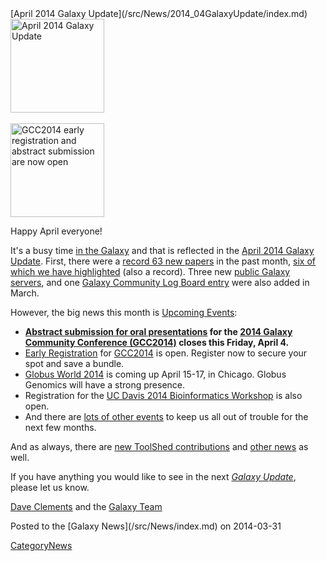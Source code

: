 <div class='newsItemHeader'>[April 2014 Galaxy Update](/src/News/2014_04GalaxyUpdate/index.md)</div>

<div class='right'>
<a href='/src/GalaxyUpdates/2014_04/index.md'><img src="/src/Images/Logos/GalaxyUpdate200.png" alt="April 2014 Galaxy Update" width=150 /></a>
<br /><br />
<a href='/src/GalaxyUpdates/2014_04/index.md#gcc2014-june-30---july-2-baltimore'><img src="/src/Images/Logos/GCC2014LogoWide200.png" alt="GCC2014 early registration and abstract submission are now open" width="150" /></a>
</div>

Happy April everyone!  

It's a busy time [in the Galaxy](/src/GalaxyUpdates/2014_04/index.md) and that is reflected in the [April 2014 Galaxy Update](/src/GalaxyUpdates/2014_04/index.md).  First, there were a [record 63 new papers](/src/GalaxyUpdates/2014_04/index.md#new-papers) in the past month, [six of which we have highlighted](/src/GalaxyUpdates/2014_04/index.md#new-papers) (also a record).  Three new [public Galaxy servers](/src/GalaxyUpdates/2014_04/index.md#new-public-servers), and one [Galaxy Community Log Board entry](/src/GalaxyUpdates/2014_04/index.md#galaxy-community-hubs) were also added in March.

However, the big news this month is [Upcoming Events](/src/GalaxyUpdates/2014_04/index.md#events):

* **[Abstract submission for oral presentations](/src/GalaxyUpdates/2014_04/index.md#oral-presentation-abstract-submission-closes-april-4) for the [2014 Galaxy Community Conference (GCC2014)](/src/GalaxyUpdates/2014_04/index.md#gcc2014-june-30---july-2-baltimore) closes this Friday, April 4.**
* [Early Registration](/src/GalaxyUpdates/2014_04/index.md#registration-is-open) for [GCC2014](/src/GalaxyUpdates/2014_04/index.md#gcc2014-june-30---july-2-baltimore) is open. Register now to secure your spot and save a bundle.
* [Globus World 2014](/src/GalaxyUpdates/2014_04/index.md#globus-world-2014) is coming up April 15-17, in Chicago.  Globus Genomics will have a strong presence.
* Registration for the [UC Davis 2014 Bioinformatics Workshop](/src/GalaxyUpdates/2014_04/index.md#uc-davis-2014-bioinformatics-workshop) is also open.
* And there are [lots of other events](/src/GalaxyUpdates/2014_04/index.md#other-events) to keep us all out of trouble for the next few months.

And as always, there are [new ToolShed contributions](/src/GalaxyUpdates/2014_04/index.md#toolshed-contributions) and [other news](/src/GalaxyUpdates/2014_04/index.md#other-news) as well.

If you have anything you would like to see in the next *[Galaxy Update](/src/GalaxyUpdates/index.md)*, please let us know.

[Dave Clements](/src/DaveClements/index.md) and the [Galaxy Team](/src/GalaxyTeam/index.md)

<div class='newsItemFooter'>Posted to the [Galaxy News](/src/News/index.md) on 2014-03-31 </div>

[CategoryNews](/src/CategoryNews/index.md)

